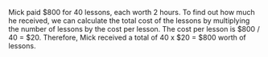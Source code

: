 Mick paid $800 for 40 lessons, each worth 2 hours. To find out how much he received, we can calculate the total cost of the lessons by multiplying the number of lessons by the cost per lesson. The cost per lesson is $800 / 40 = $20. Therefore, Mick received a total of 40 x $20 = $800 worth of lessons.